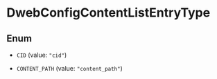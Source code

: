 

# DwebConfigContentListEntryType

## Enum


* `CID` (value: `"cid"`)

* `CONTENT_PATH` (value: `"content_path"`)



